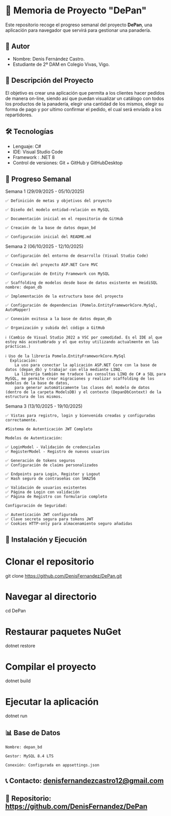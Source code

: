# 📝 Memoria de Proyecto "DePan"

Este repositorio recoge el progreso semanal del proyecto **DePan**, una aplicación para navegador que servirá para gestionar una panadería.

## 👤 Autor
  - Nombre: Denis Fernández Castro.
- Estudiante de 2º DAM en Colegio Vivas, Vigo.

## 📖 Descripción del Proyecto
El objetivo es crear una aplicación que permita a los clientes hacer pedidos de manera on-line, siendo así que puedan visualizar un catálogo con todos los productos de la panadería,
elegir una cantidad de los mismos, elegir su forma de pago y por ultimo confirmar el pedido, el cual será enviado a los repartidores.

## 🛠️ Tecnologías
- Lenguaje: C#
- IDE: Visual Studio Code 
- Framework : .NET 8
- Control de versiones: Git + GitHub y GitHubDesktop

## 📅 Progreso Semanal
Semana 1 (29/09/2025 - 05/10/2025)

    ✅ Definición de metas y objetivos del proyecto

    ✅ Diseño del modelo entidad-relación en MySQL

    ✅ Documentación inicial en el repositorio de GitHub

    ✅ Creación de la base de datos depan_bd

    ✅ Configuración inicial del README.md

Semana 2 (06/10/2025 - 12/10/2025)

    ✅ Configuración del entorno de desarrollo (Visual Studio Code)

    ✅ Creación del proyecto ASP.NET Core MVC

    ✅ Configuración de Entity Framework con MySQL

    ✅ Scaffolding de modelos desde base de datos existente en HeidiSQL nombre: depan_db

    ✅ Implementación de la estructura base del proyecto

    ✅ Configuración de dependencias (Pomelo.EntityFrameworkCore.MySql, AutoMapper)

    ✅ Conexión exitosa a la base de datos depan_db

    ✅ Organización y subida del código a GitHub
    
    ℹ️ (Cambio de Visual Studio 2022 a VSC por comodidad. Es el IDE al que estoy más acostumbrado y el que estoy utilizando actualmente en las prácticas.)
    
    ℹ️ Uso de la librería Pomelo.EntityFrameworkCore.MySql
      Explicación:
        La uso para conectar la aplicación ASP.NET Core con la base de datos (depan_db) y trabajar con ella mediante LINQ.
        La librería también me traduce las consultas LINQ de C# a SQL para MySQL, me permite crear migraciones y realizar scaffolding de los modelos de la base de datos, 
        para generar automáticamente las clases del modelo de datos (dentro de la carpeta ModelsDB) y el contexto (DepanDbContext) de la estructura de los mismos.
        

Semana 3 (13/10/2025 - 19/10/2025)

    ✅ Vistas para registro, login y bienvenida creadas y configuradas correctamente.
    
    #Sistema de Autenticación JWT Completo
    
    Modelos de Autenticación:
    
    ✅ LoginModel - Validación de credenciales
    ✅ RegisterModel - Registro de nuevos usuarios
    
    ✅ Generación de tokens seguros
    ✅ Configuración de claims personalizados
    
    ✅ Endpoints para Login, Register y Logout
    ✅ Hash seguro de contraseñas con SHA256
    
    ✅ Validación de usuarios existentes
    ✅ Página de Login con validación
    ✅ Página de Registro con formulario completo
    
    Configuración de Seguridad:
    
    ✅ Autenticación JWT configurada
    ✅ Clave secreta segura para tokens JWT
    ✅ Cookies HTTP-only para almacenamiento seguro añadidas

## 🚀 Instalación y Ejecución
# Clonar el repositorio
git clone https://github.com/DenisFernandez/DePan.git

# Navegar al directorio
cd DePan

# Restaurar paquetes NuGet
dotnet restore

# Compilar el proyecto
dotnet build

# Ejecutar la aplicación
dotnet run

## 📊 Base de Datos

    Nombre: depan_bd

    Gestor: MySQL 8.4 LTS

    Conexión: Configurada en appsettings.json
    
## 📞 Contacto: denisfernandezcastro12@gmail.com
## 🔗 Repositorio: https://github.com/DenisFernandez/DePan

    
